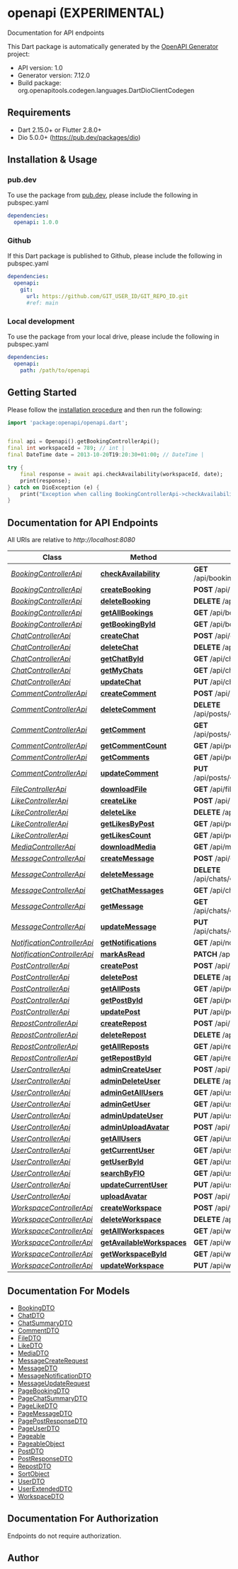 # openapi (EXPERIMENTAL)
Documentation for API endpoints

This Dart package is automatically generated by the [OpenAPI Generator](https://openapi-generator.tech) project:

- API version: 1.0
- Generator version: 7.12.0
- Build package: org.openapitools.codegen.languages.DartDioClientCodegen

## Requirements

* Dart 2.15.0+ or Flutter 2.8.0+
* Dio 5.0.0+ (https://pub.dev/packages/dio)

## Installation & Usage

### pub.dev
To use the package from [pub.dev](https://pub.dev), please include the following in pubspec.yaml
```yaml
dependencies:
  openapi: 1.0.0
```

### Github
If this Dart package is published to Github, please include the following in pubspec.yaml
```yaml
dependencies:
  openapi:
    git:
      url: https://github.com/GIT_USER_ID/GIT_REPO_ID.git
      #ref: main
```

### Local development
To use the package from your local drive, please include the following in pubspec.yaml
```yaml
dependencies:
  openapi:
    path: /path/to/openapi
```

## Getting Started

Please follow the [installation procedure](#installation--usage) and then run the following:

```dart
import 'package:openapi/openapi.dart';


final api = Openapi().getBookingControllerApi();
final int workspaceId = 789; // int | 
final DateTime date = 2013-10-20T19:20:30+01:00; // DateTime | 

try {
    final response = await api.checkAvailability(workspaceId, date);
    print(response);
} catch on DioException (e) {
    print("Exception when calling BookingControllerApi->checkAvailability: $e\n");
}

```

## Documentation for API Endpoints

All URIs are relative to *http://localhost:8080*

Class | Method | HTTP request | Description
------------ | ------------- | ------------- | -------------
[*BookingControllerApi*](doc/BookingControllerApi.md) | [**checkAvailability**](doc/BookingControllerApi.md#checkavailability) | **GET** /api/bookings/availability/{workspaceId} | 
[*BookingControllerApi*](doc/BookingControllerApi.md) | [**createBooking**](doc/BookingControllerApi.md#createbooking) | **POST** /api/bookings | 
[*BookingControllerApi*](doc/BookingControllerApi.md) | [**deleteBooking**](doc/BookingControllerApi.md#deletebooking) | **DELETE** /api/bookings/{id} | 
[*BookingControllerApi*](doc/BookingControllerApi.md) | [**getAllBookings**](doc/BookingControllerApi.md#getallbookings) | **GET** /api/bookings | 
[*BookingControllerApi*](doc/BookingControllerApi.md) | [**getBookingById**](doc/BookingControllerApi.md#getbookingbyid) | **GET** /api/bookings/{id} | 
[*ChatControllerApi*](doc/ChatControllerApi.md) | [**createChat**](doc/ChatControllerApi.md#createchat) | **POST** /api/chats | 
[*ChatControllerApi*](doc/ChatControllerApi.md) | [**deleteChat**](doc/ChatControllerApi.md#deletechat) | **DELETE** /api/chats/{id} | 
[*ChatControllerApi*](doc/ChatControllerApi.md) | [**getChatById**](doc/ChatControllerApi.md#getchatbyid) | **GET** /api/chats/{id} | 
[*ChatControllerApi*](doc/ChatControllerApi.md) | [**getMyChats**](doc/ChatControllerApi.md#getmychats) | **GET** /api/chats/my | 
[*ChatControllerApi*](doc/ChatControllerApi.md) | [**updateChat**](doc/ChatControllerApi.md#updatechat) | **PUT** /api/chats/{id} | 
[*CommentControllerApi*](doc/CommentControllerApi.md) | [**createComment**](doc/CommentControllerApi.md#createcomment) | **POST** /api/posts/{postId}/comments | 
[*CommentControllerApi*](doc/CommentControllerApi.md) | [**deleteComment**](doc/CommentControllerApi.md#deletecomment) | **DELETE** /api/posts/{postId}/comments/{commentId} | 
[*CommentControllerApi*](doc/CommentControllerApi.md) | [**getComment**](doc/CommentControllerApi.md#getcomment) | **GET** /api/posts/{postId}/comments/{commentId} | 
[*CommentControllerApi*](doc/CommentControllerApi.md) | [**getCommentCount**](doc/CommentControllerApi.md#getcommentcount) | **GET** /api/posts/{postId}/comments/count | 
[*CommentControllerApi*](doc/CommentControllerApi.md) | [**getComments**](doc/CommentControllerApi.md#getcomments) | **GET** /api/posts/{postId}/comments | 
[*CommentControllerApi*](doc/CommentControllerApi.md) | [**updateComment**](doc/CommentControllerApi.md#updatecomment) | **PUT** /api/posts/{postId}/comments/{commentId} | 
[*FileControllerApi*](doc/FileControllerApi.md) | [**downloadFile**](doc/FileControllerApi.md#downloadfile) | **GET** /api/files/{filename} | 
[*LikeControllerApi*](doc/LikeControllerApi.md) | [**createLike**](doc/LikeControllerApi.md#createlike) | **POST** /api/posts/{postId}/likes | 
[*LikeControllerApi*](doc/LikeControllerApi.md) | [**deleteLike**](doc/LikeControllerApi.md#deletelike) | **DELETE** /api/posts/{postId}/likes/{userId} | 
[*LikeControllerApi*](doc/LikeControllerApi.md) | [**getLikesByPost**](doc/LikeControllerApi.md#getlikesbypost) | **GET** /api/posts/{postId}/likes | 
[*LikeControllerApi*](doc/LikeControllerApi.md) | [**getLikesCount**](doc/LikeControllerApi.md#getlikescount) | **GET** /api/posts/{postId}/likes/count | 
[*MediaControllerApi*](doc/MediaControllerApi.md) | [**downloadMedia**](doc/MediaControllerApi.md#downloadmedia) | **GET** /api/media/{filename} | 
[*MessageControllerApi*](doc/MessageControllerApi.md) | [**createMessage**](doc/MessageControllerApi.md#createmessage) | **POST** /api/chats/{chatId}/messages | 
[*MessageControllerApi*](doc/MessageControllerApi.md) | [**deleteMessage**](doc/MessageControllerApi.md#deletemessage) | **DELETE** /api/chats/{chatId}/messages/{messageId} | 
[*MessageControllerApi*](doc/MessageControllerApi.md) | [**getChatMessages**](doc/MessageControllerApi.md#getchatmessages) | **GET** /api/chats/{chatId}/messages | 
[*MessageControllerApi*](doc/MessageControllerApi.md) | [**getMessage**](doc/MessageControllerApi.md#getmessage) | **GET** /api/chats/{chatId}/messages/{messageId} | 
[*MessageControllerApi*](doc/MessageControllerApi.md) | [**updateMessage**](doc/MessageControllerApi.md#updatemessage) | **PUT** /api/chats/{chatId}/messages/{messageId} | 
[*NotificationControllerApi*](doc/NotificationControllerApi.md) | [**getNotifications**](doc/NotificationControllerApi.md#getnotifications) | **GET** /api/notifications | 
[*NotificationControllerApi*](doc/NotificationControllerApi.md) | [**markAsRead**](doc/NotificationControllerApi.md#markasread) | **PATCH** /api/notifications/{id}/read | 
[*PostControllerApi*](doc/PostControllerApi.md) | [**createPost**](doc/PostControllerApi.md#createpost) | **POST** /api/posts | 
[*PostControllerApi*](doc/PostControllerApi.md) | [**deletePost**](doc/PostControllerApi.md#deletepost) | **DELETE** /api/posts/{id} | 
[*PostControllerApi*](doc/PostControllerApi.md) | [**getAllPosts**](doc/PostControllerApi.md#getallposts) | **GET** /api/posts | 
[*PostControllerApi*](doc/PostControllerApi.md) | [**getPostById**](doc/PostControllerApi.md#getpostbyid) | **GET** /api/posts/{id} | 
[*PostControllerApi*](doc/PostControllerApi.md) | [**updatePost**](doc/PostControllerApi.md#updatepost) | **PUT** /api/posts/{id} | 
[*RepostControllerApi*](doc/RepostControllerApi.md) | [**createRepost**](doc/RepostControllerApi.md#createrepost) | **POST** /api/reposts | 
[*RepostControllerApi*](doc/RepostControllerApi.md) | [**deleteRepost**](doc/RepostControllerApi.md#deleterepost) | **DELETE** /api/reposts/{id} | 
[*RepostControllerApi*](doc/RepostControllerApi.md) | [**getAllReposts**](doc/RepostControllerApi.md#getallreposts) | **GET** /api/reposts | 
[*RepostControllerApi*](doc/RepostControllerApi.md) | [**getRepostById**](doc/RepostControllerApi.md#getrepostbyid) | **GET** /api/reposts/{id} | 
[*UserControllerApi*](doc/UserControllerApi.md) | [**adminCreateUser**](doc/UserControllerApi.md#admincreateuser) | **POST** /api/users | 
[*UserControllerApi*](doc/UserControllerApi.md) | [**adminDeleteUser**](doc/UserControllerApi.md#admindeleteuser) | **DELETE** /api/users/{id} | 
[*UserControllerApi*](doc/UserControllerApi.md) | [**adminGetAllUsers**](doc/UserControllerApi.md#admingetallusers) | **GET** /api/users/full | 
[*UserControllerApi*](doc/UserControllerApi.md) | [**adminGetUser**](doc/UserControllerApi.md#admingetuser) | **GET** /api/users/{id}/full | 
[*UserControllerApi*](doc/UserControllerApi.md) | [**adminUpdateUser**](doc/UserControllerApi.md#adminupdateuser) | **PUT** /api/users/{id} | 
[*UserControllerApi*](doc/UserControllerApi.md) | [**adminUploadAvatar**](doc/UserControllerApi.md#adminuploadavatar) | **POST** /api/users/{id}/avatar | 
[*UserControllerApi*](doc/UserControllerApi.md) | [**getAllUsers**](doc/UserControllerApi.md#getallusers) | **GET** /api/users | 
[*UserControllerApi*](doc/UserControllerApi.md) | [**getCurrentUser**](doc/UserControllerApi.md#getcurrentuser) | **GET** /api/users/me | 
[*UserControllerApi*](doc/UserControllerApi.md) | [**getUserById**](doc/UserControllerApi.md#getuserbyid) | **GET** /api/users/{id} | 
[*UserControllerApi*](doc/UserControllerApi.md) | [**searchByFIO**](doc/UserControllerApi.md#searchbyfio) | **GET** /api/users/search | 
[*UserControllerApi*](doc/UserControllerApi.md) | [**updateCurrentUser**](doc/UserControllerApi.md#updatecurrentuser) | **PUT** /api/users/me | 
[*UserControllerApi*](doc/UserControllerApi.md) | [**uploadAvatar**](doc/UserControllerApi.md#uploadavatar) | **POST** /api/users/me/avatar | 
[*WorkspaceControllerApi*](doc/WorkspaceControllerApi.md) | [**createWorkspace**](doc/WorkspaceControllerApi.md#createworkspace) | **POST** /api/workspaces | 
[*WorkspaceControllerApi*](doc/WorkspaceControllerApi.md) | [**deleteWorkspace**](doc/WorkspaceControllerApi.md#deleteworkspace) | **DELETE** /api/workspaces/{id} | 
[*WorkspaceControllerApi*](doc/WorkspaceControllerApi.md) | [**getAllWorkspaces**](doc/WorkspaceControllerApi.md#getallworkspaces) | **GET** /api/workspaces | 
[*WorkspaceControllerApi*](doc/WorkspaceControllerApi.md) | [**getAvailableWorkspaces**](doc/WorkspaceControllerApi.md#getavailableworkspaces) | **GET** /api/workspaces/available | 
[*WorkspaceControllerApi*](doc/WorkspaceControllerApi.md) | [**getWorkspaceById**](doc/WorkspaceControllerApi.md#getworkspacebyid) | **GET** /api/workspaces/{id} | 
[*WorkspaceControllerApi*](doc/WorkspaceControllerApi.md) | [**updateWorkspace**](doc/WorkspaceControllerApi.md#updateworkspace) | **PUT** /api/workspaces/{id} | 


## Documentation For Models

 - [BookingDTO](doc/BookingDTO.md)
 - [ChatDTO](doc/ChatDTO.md)
 - [ChatSummaryDTO](doc/ChatSummaryDTO.md)
 - [CommentDTO](doc/CommentDTO.md)
 - [FileDTO](doc/FileDTO.md)
 - [LikeDTO](doc/LikeDTO.md)
 - [MediaDTO](doc/MediaDTO.md)
 - [MessageCreateRequest](doc/MessageCreateRequest.md)
 - [MessageDTO](doc/MessageDTO.md)
 - [MessageNotificationDTO](doc/MessageNotificationDTO.md)
 - [MessageUpdateRequest](doc/MessageUpdateRequest.md)
 - [PageBookingDTO](doc/PageBookingDTO.md)
 - [PageChatSummaryDTO](doc/PageChatSummaryDTO.md)
 - [PageLikeDTO](doc/PageLikeDTO.md)
 - [PageMessageDTO](doc/PageMessageDTO.md)
 - [PagePostResponseDTO](doc/PagePostResponseDTO.md)
 - [PageUserDTO](doc/PageUserDTO.md)
 - [Pageable](doc/Pageable.md)
 - [PageableObject](doc/PageableObject.md)
 - [PostDTO](doc/PostDTO.md)
 - [PostResponseDTO](doc/PostResponseDTO.md)
 - [RepostDTO](doc/RepostDTO.md)
 - [SortObject](doc/SortObject.md)
 - [UserDTO](doc/UserDTO.md)
 - [UserExtendedDTO](doc/UserExtendedDTO.md)
 - [WorkspaceDTO](doc/WorkspaceDTO.md)


## Documentation For Authorization

Endpoints do not require authorization.


## Author



